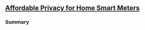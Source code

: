## [Affordable Privacy for Home Smart Meters](http://ieeexplore.ieee.org/xpls/abs_all.jsp?arnumber=5951954)

### Summary
